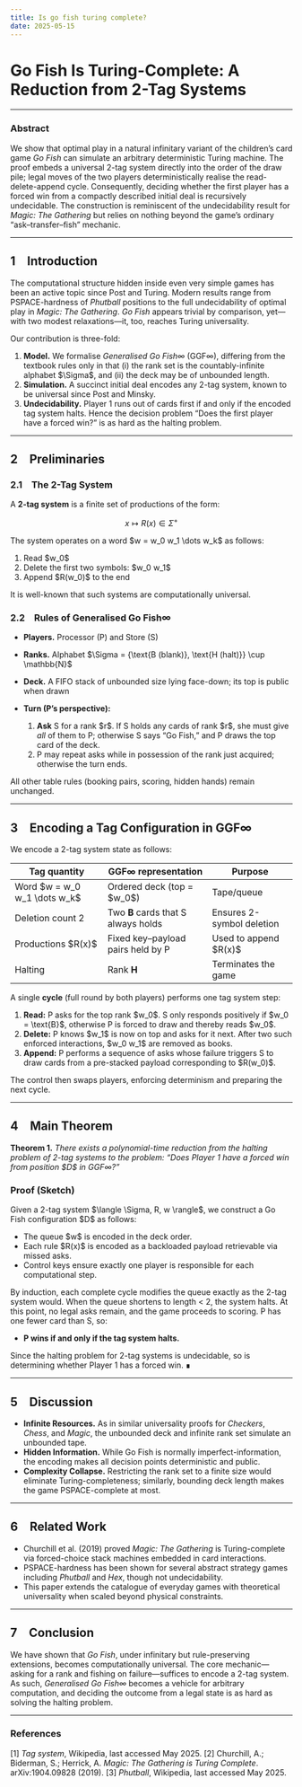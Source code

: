 ```yaml
---
title: Is go fish turing complete?
date: 2025-05-15
---
```


# **Go Fish Is Turing-Complete: A Reduction from 2-Tag Systems**

---

### **Abstract**

We show that optimal play in a natural infinitary variant of the children’s card game *Go Fish* can simulate an arbitrary deterministic Turing machine. The proof embeds a universal 2-tag system directly into the order of the draw pile; legal moves of the two players deterministically realise the read-delete-append cycle. Consequently, deciding whether the first player has a forced win from a compactly described initial deal is recursively undecidable. The construction is reminiscent of the undecidability result for *Magic: The Gathering* but relies on nothing beyond the game’s ordinary “ask–transfer–fish” mechanic.

---

## 1 Introduction

The computational structure hidden inside even very simple games has been an active topic since Post and Turing. Modern results range from PSPACE-hardness of *Phutball* positions to the full undecidability of optimal play in *Magic: The Gathering*. *Go Fish* appears trivial by comparison, yet—with two modest relaxations—it, too, reaches Turing universality.

Our contribution is three-fold:

1. **Model.** We formalise *Generalised Go Fish∞* (GGF∞), differing from the textbook rules only in that (i) the rank set is the countably-infinite alphabet \$\Sigma\$, and (ii) the deck may be of unbounded length.
2. **Simulation.** A succinct initial deal encodes any 2-tag system, known to be universal since Post and Minsky.
3. **Undecidability.** Player 1 runs out of cards first if and only if the encoded tag system halts. Hence the decision problem “Does the first player have a forced win?” is as hard as the halting problem.

---

## 2 Preliminaries

### 2.1 The 2-Tag System

A **2-tag system** is a finite set of productions of the form:

$$
x \mapsto R(x) \in \Sigma^+
$$

The system operates on a word \$w = w\_0 w\_1 \dots w\_k\$ as follows:

1. Read \$w\_0\$
2. Delete the first two symbols: \$w\_0 w\_1\$
3. Append \$R(w\_0)\$ to the end

It is well-known that such systems are computationally universal.

### 2.2 Rules of Generalised Go Fish∞

* **Players.** Processor (P) and Store (S)
* **Ranks.** Alphabet \$\Sigma = {\text{B (blank)}, \text{H (halt)}} \cup \mathbb{N}\$
* **Deck.** A FIFO stack of unbounded size lying face-down; its top is public when drawn
* **Turn (P’s perspective):**

  1. **Ask** S for a rank \$r\$. If S holds any cards of rank \$r\$, she must give *all* of them to P; otherwise S says “Go Fish,” and P draws the top card of the deck.
  2. P may repeat asks while in possession of the rank just acquired; otherwise the turn ends.

All other table rules (booking pairs, scoring, hidden hands) remain unchanged.

---

## 3 Encoding a Tag Configuration in GGF∞

We encode a 2-tag system state as follows:

| Tag quantity                      | GGF∞ representation                 | Purpose                   |
| --------------------------------- | ----------------------------------- | ------------------------- |
| Word \$w = w\_0 w\_1 \dots w\_k\$ | Ordered deck (top = \$w\_0\$)       | Tape/queue                |
| Deletion count 2                  | Two **B** cards that S always holds | Ensures 2-symbol deletion |
| Productions \$R(x)\$              | Fixed key–payload pairs held by P   | Used to append \$R(x)\$   |
| Halting                           | Rank **H**                          | Terminates the game       |

A single **cycle** (full round by both players) performs one tag system step:

1. **Read:** P asks for the top rank \$w\_0\$. S only responds positively if \$w\_0 = \text{B}\$, otherwise P is forced to draw and thereby reads \$w\_0\$.
2. **Delete:** P knows \$w\_1\$ is now on top and asks for it next. After two such enforced interactions, \$w\_0 w\_1\$ are removed as books.
3. **Append:** P performs a sequence of asks whose failure triggers S to draw cards from a pre-stacked payload corresponding to \$R(w\_0)\$.

The control then swaps players, enforcing determinism and preparing the next cycle.

---

## 4 Main Theorem

**Theorem 1.** *There exists a polynomial-time reduction from the halting problem of 2-tag systems to the problem: “Does Player 1 have a forced win from position \$D\$ in GGF∞?”*

### Proof (Sketch)

Given a 2-tag system \$\langle \Sigma, R, w \rangle\$, we construct a Go Fish configuration \$D\$ as follows:

* The queue \$w\$ is encoded in the deck order.
* Each rule \$R(x)\$ is encoded as a backloaded payload retrievable via missed asks.
* Control keys ensure exactly one player is responsible for each computational step.

By induction, each complete cycle modifies the queue exactly as the 2-tag system would. When the queue shortens to length < 2, the system halts. At this point, no legal asks remain, and the game proceeds to scoring. P has one fewer card than S, so:

* **P wins if and only if the tag system halts.**

Since the halting problem for 2-tag systems is undecidable, so is determining whether Player 1 has a forced win. ∎

---

## 5 Discussion

* **Infinite Resources.** As in similar universality proofs for *Checkers*, *Chess*, and *Magic*, the unbounded deck and infinite rank set simulate an unbounded tape.
* **Hidden Information.** While Go Fish is normally imperfect-information, the encoding makes all decision points deterministic and public.
* **Complexity Collapse.** Restricting the rank set to a finite size would eliminate Turing-completeness; similarly, bounding deck length makes the game PSPACE-complete at most.

---

## 6 Related Work

* Churchill et al. (2019) proved *Magic: The Gathering* is Turing-complete via forced-choice stack machines embedded in card interactions.
* PSPACE-hardness has been shown for several abstract strategy games including *Phutball* and *Hex*, though not undecidability.
* This paper extends the catalogue of everyday games with theoretical universality when scaled beyond physical constraints.

---

## 7 Conclusion

We have shown that *Go Fish*, under infinitary but rule-preserving extensions, becomes computationally universal. The core mechanic—asking for a rank and fishing on failure—suffices to encode a 2-tag system. As such, *Generalised Go Fish∞* becomes a vehicle for arbitrary computation, and deciding the outcome from a legal state is as hard as solving the halting problem.

---

### References

\[1] *Tag system*, Wikipedia, last accessed May 2025.
\[2] Churchill, A.; Biderman, S.; Herrick, A. *Magic: The Gathering is Turing Complete*. arXiv:1904.09828 (2019).
\[3] *Phutball*, Wikipedia, last accessed May 2025.

